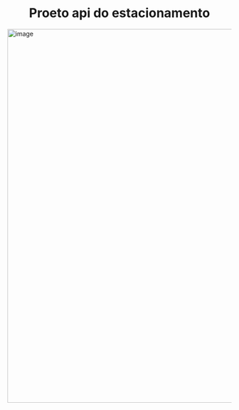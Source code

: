<h1 align="center"> Proeto api do estacionamento </h1>

<img width="840" alt="image" src="https://user-images.githubusercontent.com/103599939/226482416-a5e1a124-1cfc-4970-9118-a628f77ebddf.png">
